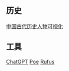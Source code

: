 ## 历史

[中国古代历史人物可视化](https://tools.buyixiao.xyz/historical-figure-query)

## 工具
[ChatGPT](https://chat.openai.com/)
[Poe](https://poe.com/)
[Rufus](https://rufus.ie/en/)